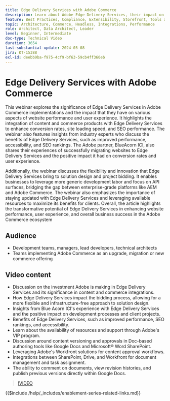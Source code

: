 ```yaml
---
title: Edge Delivery Services with Adobe Commerce
description: Learn about Adobe Edge Delivery Services, their impact on project bidding, development costs, SEO, ADA, and the potential for personalized experiences.
feature: Best Practices, Compliance, Extensibility, Storefront, Tools and External Services
topic: Architecture, Commerce, Headless, Integrations, Performance
role: Architect, Data Architect, Leader
level: Beginner, Intermediate
doc-type: Technical Video
duration: 3654
last-substantial-update: 2024-05-08
jira: KT-15388
exl-id: deebb9ba-f975-4cf9-bf63-59cb4ff360eb
---
```

# Edge Delivery Services with Adobe Commerce

This webinar explores the significance of Edge Delivery Services in Adobe Commerce implementations and the impact that they have on various aspects of website performance and user experience. It highlights the integration of content and commerce products with Edge Delivery Services to enhance conversion rates, site loading speed, and SEO performance. The webinar also features insights from industry experts who discuss the benefits of Edge Delivery Services, such as improved performance, accessibility, and SEO rankings. The Adobe partner, BlueAcorn ICI, also shares their experiences of successfully migrating websites to Edge Delivery Services and the positive impact it had on conversion rates and user experience.

Additionally, the webinar discusses the flexibility and innovation that Edge Delivery Services bring to solution design and project bidding. It enables businesses to leverage more generic development labor and focus on API surfaces, bridging the gap between enterprise-grade platforms like AEM and Adobe Commerce. The webinar also emphasizes the importance of staying updated with Edge Delivery Services and leveraging available resources to maximize its benefits for clients. Overall, the article highlights the transformative potential of Edge Delivery Services in enhancing website performance, user experience, and overall business success in the Adobe Commerce ecosystem

## Audience

* Development teams, managers, lead developers, technical architects
* Teams implementing Adobe Commerce as an upgrade, migration or new commerce offering

## Video content

* Discussion on the investment Adobe is making in Edge Delivery Services and its significance in content and commerce integrations. 
* How Edge Delivery Services impact the bidding process, allowing for a more flexible and infrastructure-free approach to solution design. 
* Insights from Blue Acorn ICI's experience with Edge Delivery Services and the positive impact on development processes and client projects. 
* Benefits of Edge Delivery Services, such as improved performance, SEO rankings, and accessibility.
* Learn about the availability of resources and support through Adobe's VIP program.
* Discussion around content versioning and approvals in Doc-based authoring tools like Google Docs and Microsoft&reg; Word SharePoint. 
* Leveraging Adobe's Workfront solutions for content approval workflows. 
* Integrations between SharePoint, Drive, and Workfront for document management and task assignment. 
* The ability to comment on documents, view revision histories, and publish previous versions directly within Google Docs.  


>[!VIDEO](https://video.tv.adobe.com/v/3429059?learn=on)

{{$include /help/_includes/enablement-series-related-links.md}}

